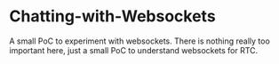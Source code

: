 # Chatting-with-Websockets
A small PoC to experiment with websockets. There is nothing really too important here, just a small PoC to understand websockets for RTC.
